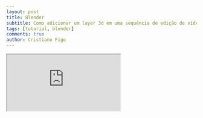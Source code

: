 ```yaml
---
layout: post
title: Blender   
subtitle: Como adicionar um layer 3d em uma sequência de edição de vídeo
tags: [tutorial, blender]
comments: true
author: Cristiano Figo
---
```



<iframe src="https://docs.google.com/document/d/e/2PACX-1vTXnq7pMn17XbBpsneY8440x_edXiH6BX4jS0lZm4sY-DUt2TVkpo_HcVCNi1zzQg6M2jY8XWM56xej/pub?embedded=true"></iframe>
